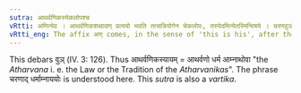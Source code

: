 ```yaml
---
sutra: आथर्वणिकस्येकलोपश्च
vRtti: अणित्येव । आथर्वणिकशब्दादण् प्रत्ययो भवति तत्सन्नियोगेन चेकलोपः, तस्येदमित्येतस्मिन्विषये । चरणवुञोपवादः ॥
vRtti_eng: The affix अण् comes, in the sense of 'this is his', after the word '_atharvanika_', and the penultimate '_ika_' is elided.
---
```

This debars वुञ् (IV. 3: 126). Thus आथर्वणिकस्यायम् = आथर्वणो धर्म आम्नाथोवा "the _Atharvana_ i. e. the Law or the Tradition of the _Atharvanikas_". The phrase चरणाद् धर्माम्नाययोः is understood here. This _sutra_ is also a _vartika_.
